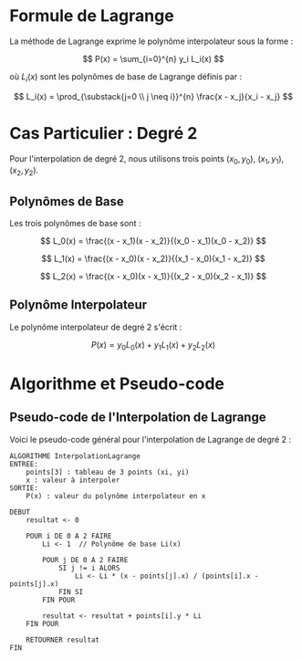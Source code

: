 # Formule de Lagrange

La méthode de Lagrange exprime le polynôme interpolateur sous la forme :

$$
P(x) = \sum_{i=0}^{n} y_i L_i(x)
$$

où $L_i(x)$ sont les polynômes de base de Lagrange définis par :

$$
L_i(x) = \prod_{\substack{j=0 \\ j \neq i}}^{n} \frac{x - x_j}{x_i - x_j}
$$

# Cas Particulier : Degré 2

Pour l'interpolation de degré 2, nous utilisons trois points $(x_0, y_0)$, $(x_1, y_1)$, $(x_2, y_2)$.

## Polynômes de Base

Les trois polynômes de base sont :

$$
L_0(x) = \frac{(x - x_1)(x - x_2)}{(x_0 - x_1)(x_0 - x_2)}
$$

$$
L_1(x) = \frac{(x - x_0)(x - x_2)}{(x_1 - x_0)(x_1 - x_2)}
$$

$$
L_2(x) = \frac{(x - x_0)(x - x_1)}{(x_2 - x_0)(x_2 - x_1)}
$$

## Polynôme Interpolateur

Le polynôme interpolateur de degré 2 s'écrit :

$$
P(x) = y_0 L_0(x) + y_1 L_1(x) + y_2 L_2(x)
$$

# Algorithme et Pseudo-code

## Pseudo-code de l'Interpolation de Lagrange

Voici le pseudo-code général pour l'interpolation de Lagrange de degré 2 :

```text
ALGORITHME InterpolationLagrange
ENTREE: 
    points[3] : tableau de 3 points (xi, yi)
    x : valeur à interpoler
SORTIE: 
    P(x) : valeur du polynôme interpolateur en x

DEBUT
    resultat <- 0
    
    POUR i DE 0 A 2 FAIRE
        Li <- 1  // Polynôme de base Li(x)
        
        POUR j DE 0 A 2 FAIRE
            SI j != i ALORS
                Li <- Li * (x - points[j].x) / (points[i].x - points[j].x)
            FIN SI
        FIN POUR
        
        resultat <- resultat + points[i].y * Li
    FIN POUR
    
    RETOURNER resultat
FIN
